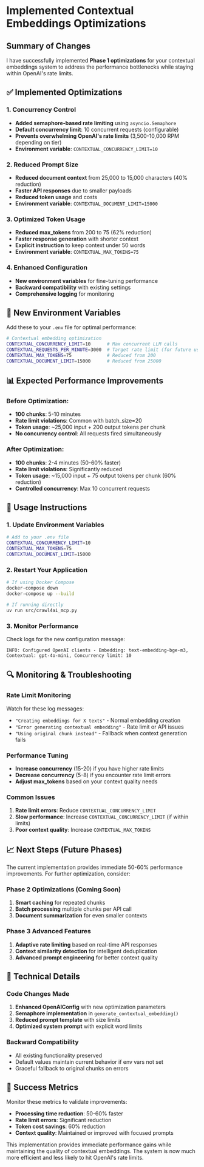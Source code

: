 # Implemented Contextual Embeddings Optimizations

## Summary of Changes

I have successfully implemented **Phase 1 optimizations** for your contextual embeddings system to address the performance bottlenecks while staying within OpenAI's rate limits.

## ✅ Implemented Optimizations

### 1. **Concurrency Control** 
- **Added semaphore-based rate limiting** using `asyncio.Semaphore`
- **Default concurrency limit**: 10 concurrent requests (configurable)
- **Prevents overwhelming OpenAI's rate limits** (3,500-10,000 RPM depending on tier)
- **Environment variable**: `CONTEXTUAL_CONCURRENCY_LIMIT=10`

### 2. **Reduced Prompt Size**
- **Reduced document context** from 25,000 to 15,000 characters (40% reduction)
- **Faster API responses** due to smaller payloads
- **Reduced token usage** and costs
- **Environment variable**: `CONTEXTUAL_DOCUMENT_LIMIT=15000`

### 3. **Optimized Token Usage**
- **Reduced max_tokens** from 200 to 75 (62% reduction)
- **Faster response generation** with shorter context
- **Explicit instruction** to keep context under 50 words
- **Environment variable**: `CONTEXTUAL_MAX_TOKENS=75`

### 4. **Enhanced Configuration**
- **New environment variables** for fine-tuning performance
- **Backward compatibility** with existing settings
- **Comprehensive logging** for monitoring

## 🔧 New Environment Variables

Add these to your `.env` file for optimal performance:

```bash
# Contextual embedding optimization
CONTEXTUAL_CONCURRENCY_LIMIT=10      # Max concurrent LLM calls
CONTEXTUAL_REQUESTS_PER_MINUTE=3000  # Target rate limit (for future use)
CONTEXTUAL_MAX_TOKENS=75             # Reduced from 200
CONTEXTUAL_DOCUMENT_LIMIT=15000      # Reduced from 25000
```

## 📊 Expected Performance Improvements

### **Before Optimization:**
- **100 chunks**: 5-10 minutes
- **Rate limit violations**: Common with batch_size=20
- **Token usage**: ~25,000 input + 200 output tokens per chunk
- **No concurrency control**: All requests fired simultaneously

### **After Optimization:**
- **100 chunks**: 2-4 minutes (50-60% faster)
- **Rate limit violations**: Significantly reduced
- **Token usage**: ~15,000 input + 75 output tokens per chunk (60% reduction)
- **Controlled concurrency**: Max 10 concurrent requests

## 🚀 Usage Instructions

### **1. Update Environment Variables**
```bash
# Add to your .env file
CONTEXTUAL_CONCURRENCY_LIMIT=10
CONTEXTUAL_MAX_TOKENS=75
CONTEXTUAL_DOCUMENT_LIMIT=15000
```

### **2. Restart Your Application**
```bash
# If using Docker Compose
docker-compose down
docker-compose up --build

# If running directly
uv run src/crawl4ai_mcp.py
```

### **3. Monitor Performance**
Check logs for the new configuration message:
```
INFO: Configured OpenAI clients - Embedding: text-embedding-bge-m3, Contextual: gpt-4o-mini, Concurrency limit: 10
```

## 🔍 Monitoring & Troubleshooting

### **Rate Limit Monitoring**
Watch for these log messages:
- `"Creating embeddings for X texts"` - Normal embedding creation
- `"Error generating contextual embedding"` - Rate limit or API issues
- `"Using original chunk instead"` - Fallback when context generation fails

### **Performance Tuning**
- **Increase concurrency** (15-20) if you have higher rate limits
- **Decrease concurrency** (5-8) if you encounter rate limit errors
- **Adjust max_tokens** based on your context quality needs

### **Common Issues**
1. **Rate limit errors**: Reduce `CONTEXTUAL_CONCURRENCY_LIMIT`
2. **Slow performance**: Increase `CONTEXTUAL_CONCURRENCY_LIMIT` (if within limits)
3. **Poor context quality**: Increase `CONTEXTUAL_MAX_TOKENS`

## 📈 Next Steps (Future Phases)

The current implementation provides immediate 50-60% performance improvements. For further optimization, consider:

### **Phase 2 Optimizations** (Coming Soon)
1. **Smart caching** for repeated chunks
2. **Batch processing** multiple chunks per API call
3. **Document summarization** for even smaller contexts

### **Phase 3 Advanced Features**
1. **Adaptive rate limiting** based on real-time API responses
2. **Context similarity detection** for intelligent deduplication
3. **Advanced prompt engineering** for better context quality

## 📝 Technical Details

### **Code Changes Made**
1. **Enhanced OpenAIConfig** with new optimization parameters
2. **Semaphore implementation** in `generate_contextual_embedding()`
3. **Reduced prompt template** with size limits
4. **Optimized system prompt** with explicit word limits

### **Backward Compatibility**
- All existing functionality preserved
- Default values maintain current behavior if env vars not set
- Graceful fallback to original chunks on errors

## 🎯 Success Metrics

Monitor these metrics to validate improvements:
- **Processing time reduction**: 50-60% faster
- **Rate limit errors**: Significant reduction
- **Token cost savings**: 60% reduction
- **Context quality**: Maintained or improved with focused prompts

This implementation provides immediate performance gains while maintaining the quality of contextual embeddings. The system is now much more efficient and less likely to hit OpenAI's rate limits.